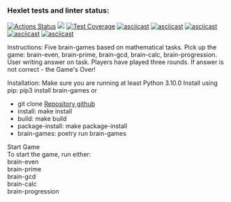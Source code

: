 ### Hexlet tests and linter status:
[![Actions Status](https://github.com/prStudentka/python-project-49/workflows/hexlet-check/badge.svg)](https://github.com/prStudentka/python-project-49/actions) 
<a href="https://codeclimate.com/github/prStudentka/python-project-49/maintainability"><img src="https://api.codeclimate.com/v1/badges/ba9849db3701e0125ea1/maintainability" /></a>
[![Test Coverage](https://api.codeclimate.com/v1/badges/ba9849db3701e0125ea1/test_coverage)](https://codeclimate.com/github/prStudentka/python-project-49/test_coverage)
[![asciicast](https://asciinema.org/a/SrsICLMVrNKgXakkqRdl5dGvg.svg)](https://asciinema.org/a/SrsICLMVrNKgXakkqRdl5dGvg)
[![asciicast](https://asciinema.org/a/9nbtaiZva4D3dyYgy1mkz49uI.svg)](https://asciinema.org/a/9nbtaiZva4D3dyYgy1mkz49uI)
[![asciicast](https://asciinema.org/a/NEC635aoSR3KehzySCBmfkuIl.svg)](https://asciinema.org/a/NEC635aoSR3KehzySCBmfkuIl)
[![asciicast](https://asciinema.org/a/bX7DTVTuku2Dny6cfsWvq3TPT.svg)](https://asciinema.org/a/bX7DTVTuku2Dny6cfsWvq3TPT)
[![asciicast](https://asciinema.org/a/AGQ7fKImvQ6lZFtZEcEfV7K5q.svg)](https://asciinema.org/a/AGQ7fKImvQ6lZFtZEcEfV7K5q)

Instructions:
Five brain-games based on mathematical tasks.
Pick up the game: brain-even, brain-prime, brain-gcd, brain-calc, brain-progression.
User writing answer on task.
Players have played three rounds.
If answer is not correct - the Game's Over!

Installation:
Make sure you are running at least Python 3.10.0
Install using pip:  pip3 install brain-games
or
* git clone  <a href="https://github.com/prStudentka/python-project-49">Repository github</a> <br>
* install: make install<br>
* build: make build<br>
* package-install: make package-install<br>
* brain-games: poetry run brain-games

Start Game<br>
To start the game, run either:<br>
brain-even<br>
brain-prime<br>
brain-gcd<br>
brain-calc<br>
brain-progression<br>
